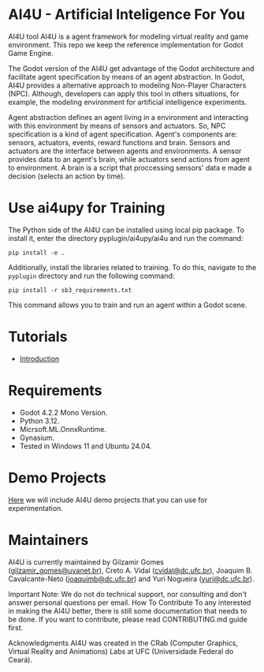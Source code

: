 # AI4U - Artificial Inteligence For You

AI4U tool AI4U is a agent framework for modeling virtual reality and game environment. This repo we keep the reference implementation for Godot Game Engine.

The Godot version of the AI4U get advantage of the Godot architecture and facilitate agent specification by means of an agent abstraction. In Godot, AI4U provides a alternative approach to modeling Non-Player Characters (NPC). Although, developers can apply this tool in others situations, for example, the modeling environment for artificial intelligence experiments.

Agent abstraction defines an agent living in a environment and interacting with this environment by means of sensors and actuators. So, NPC specification is a kind of agent specification. Agent's components are: sensors, actuators, events, reward functions and brain. Sensors and actuators are the interface between agents and environments. A sensor provides data to an agent's brain, while actuators send actions from agent to environment. A brain is a script that proccessing sensors' data e made a decision (selects an action by time).

# Use ai4upy for Training
The Python side of the AI4U can be installed using local pip package. To install it, enter the directory pyplugin/ai4upy/ai4u and run the command:

    pip install -e . 

Additionally, install the libraries related to training. To do this, navigate to the `pyplugin` directory and run the following command:

    pip install -r sb3_requirements.txt

This command allows you to train and run an agent within a Godot scene.

# Tutorials

* [Introduction](doc/introduction.md)


# Requirements
* Godot 4.2.2 Mono Version.
* Python 3.12.
* Micrsoft.ML.OnnxRuntime.
* Gynasium.
* Tested in Windows 11 and Ubuntu 24.04.

# Demo Projects
[Here](https://github.com/gilzamir18/ai4u_demo_projects) we will include AI4U demo projects that you can use for experimentation.


# Maintainers
AI4U is currently maintained by Gilzamir Gomes (gilzamir_gomes@uvanet.br), Creto A. Vidal (cvidal@dc.ufc.br), Joaquim B. Cavalcante-Neto (joaquimb@dc.ufc.br) and Yuri Nogueira (yuri@dc.ufc.br).

Important Note: We do not do technical support, nor consulting and don't answer personal questions per email.
How To Contribute
To any interested in making the AI4U better, there is still some documentation that needs to be done. If you want to contribute, please read CONTRIBUTING.md guide first.

Acknowledgments
AI4U was created in the CRab (Computer Graphics, Virtual Reality and Animations) Labs at UFC (Universidade Federal do Ceará).
